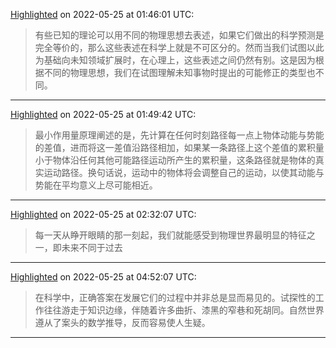 
[Highlighted](calibre://view-book/Calibre_Books/45/EPUB?open_at=epubcfi(/14/2/4/62/2/1:0)) on 2022-05-25 at 01:46:01 UTC:
> 有些已知的理论可以用不同的物理思想去表述，如果它们做出的科学预测是完全等价的，那么这些表述在科学上就是不可区分的。然而当我们试图以此为基础向未知领域扩展时，在心理上，这些表述之间仍然有别。这是因为根据不同的物理思想，我们在试图理解未知事物时提出的可能修正的类型也不同。

---

[Highlighted](calibre://view-book/Calibre_Books/45/EPUB?open_at=epubcfi(/14/2/4/74/1:0)) on 2022-05-25 at 01:49:42 UTC:
> 最小作用量原理阐述的是，先计算在任何时刻路径每一点上物体动能与势能的差值，进而将这一差值沿路径相加，如果某一条路径上这个差值的累积量小于物体沿任何其他可能路径运动所产生的累积量，这条路径就是物体的真实运动路径。换句话说，运动中的物体将会调整自己的运动，以使其动能与势能在平均意义上尽可能相近。

---

[Highlighted](calibre://view-book/Calibre_Books/45/EPUB?open_at=epubcfi(/18/2/4/30/1:5)) on 2022-05-25 at 02:32:07 UTC:
> 每一天从睁开眼睛的那一刻起，我们就能感受到物理世界最明显的特征之一，即未来不同于过去

---

[Highlighted](calibre://view-book/Calibre_Books/45/EPUB?open_at=epubcfi(/32/2/4/6/1:39)) on 2022-05-25 at 04:52:07 UTC:
> 在科学中，正确答案在发展它们的过程中并非总是显而易见的。试探性的工作往往游走于知识边缘，伴随着许多曲折、漆黑的窄巷和死胡同。自然世界遵从了案头的数学推导，反而容易使人生疑。

---
